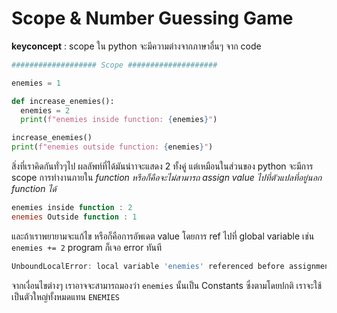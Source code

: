 # Scope & Number Guessing Game

**keyconcept** : scope ใน python จะมีความต่างจากภาษาอื่นๆ จาก code

```python
################### Scope ####################

enemies = 1

def increase_enemies():
  enemies = 2
  print(f"enemies inside function: {enemies}")

increase_enemies()
print(f"enemies outside function: {enemies}")
```

สิ่งที่เราคิดกันทั่วๆไป ผลลัพท์ที่ได้มันน่าาจะแสดง 2 ทั้งคู่ แต่เหมือนในส่วนของ python จะมีการ scope การทำงานภายใน *function หรือก็คือจะไม่สามารถ assign value ไปที่ตัวแปลที่อยู่นอก function ได้* 

```powershell
enemies inside function : 2
enemies Outside function : 1

```

และถ้าเราพยายามจะแก้ไข หรือก็คือการอัพเดต value โดยการ ref ไปที่ global variable เช่น ``enemies += 2`` program ก็เจอ error ทันที

```powershell
UnboundLocalError: local variable 'enemies' referenced before assignment
```

จากเงื่อนไขต่างๆ เราอาจจะสามารถมองว่า ``enemies`` นั้นเป็น Constants ซึ่งตามโดยปกติ เราจะใช้เป็นตัวใหญ่ทั้งหมดแทน ``ENEMIES`` 

